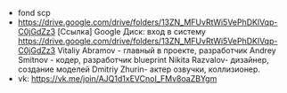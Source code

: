 - fond scp
- https://drive.google.com/drive/folders/13ZN_MFUvRtWi5VePhDKlVqp-C0jGdZz3
[Ссылка]
Google Диск: вход в систему
https://drive.google.com/drive/folders/13ZN_MFUvRtWi5VePhDKlVqp-C0jGdZz3
Vitaliy Abramov - главный в проекте, разработчик
Andrey Smitnov - кодер, разработчик blueprint
Nikita Razvalov- дизайнер, создание моделей
Dmitriy Zhurin- актер озвучки, коллизионер.
- vk: https://vk.me/join/AJQ1d1xEVCnoI_FMv8oaZBYgm


<!---
dobriyFondTochnoNeSCP/dobriyFondTochnoNeSCP is a ✨ special ✨ repository because its `README.md` (this file) appears on your GitHub profile.
You can click the Preview link to take a look at your changes.
--->
